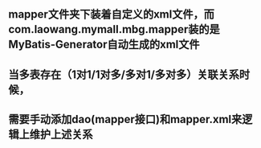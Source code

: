 ## mapper文件夹下装着自定义的xml文件，而com.laowang.mymall.mbg.mapper装的是MyBatis-Generator自动生成的xml文件
## 当多表存在（1对1/1对多/多对1/多对多）关联关系时候，
## 需要手动添加dao(mapper接口)和mapper.xml来逻辑上维护上述关系